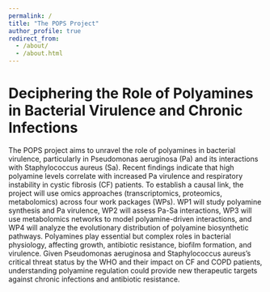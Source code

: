```yaml
---
permalink: /
title: "The POPS Project"
author_profile: true
redirect_from: 
  - /about/
  - /about.html
---
```



Deciphering the Role of Polyamines in Bacterial Virulence and Chronic Infections
======
The POPS project aims to unravel the role of polyamines in bacterial virulence, particularly in Pseudomonas aeruginosa (Pa) and its interactions with Staphylococcus aureus (Sa). Recent findings indicate that high polyamine levels correlate with increased Pa virulence and respiratory instability in cystic fibrosis (CF) patients. To establish a causal link, the project will use omics approaches (transcriptomics, proteomics, metabolomics) across four work packages (WPs). WP1 will study polyamine synthesis and Pa virulence, WP2 will assess Pa-Sa interactions, WP3 will use metabolomics networks to model polyamine-driven interactions, and WP4 will analyze the evolutionary distribution of polyamine biosynthetic pathways. Polyamines play essential but complex roles in bacterial physiology, affecting growth, antibiotic resistance, biofilm formation, and virulence. Given Pseudomonas aeruginosa and Staphylococcus aureus’s critical threat status by the WHO and their impact on CF and COPD patients, understanding polyamine regulation could provide new therapeutic targets against chronic infections and antibiotic resistance.
